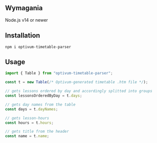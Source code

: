 ## Wymagania

Node.js v14 or newer

## Installation

```
npm i optivum-timetable-parser
```

## Usage

```js
import { Table } from "optivum-timetable-parser";

const t = new Table(/* Optivum-generated timetable .htm file */);

// gets lessons ordered by day and accordingly splitted into groups
const lessonsOrderedByDay = t.days;

// gets day names from the table
const days = t.dayNames;

// gets lesson-hours
const hours = t.hours;

// gets title from the header
const name = t.name;
```
